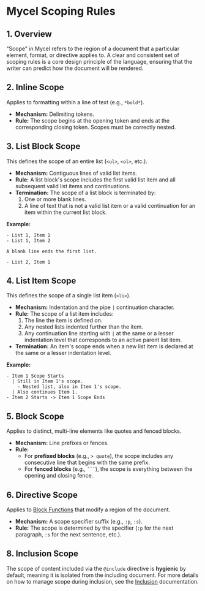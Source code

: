 # Mycel Scoping Rules

## 1. Overview

"Scope" in Mycel refers to the region of a document that a particular element, format, or directive applies to. A clear and consistent set of scoping rules is a core design principle of the language, ensuring that the writer can predict how the document will be rendered.

## 2. Inline Scope

Applies to formatting within a line of text (e.g., `*bold*`).

- **Mechanism:** Delimiting tokens.
- **Rule:** The scope begins at the opening token and ends at the corresponding closing token. Scopes must be correctly nested.

## 3. List Block Scope

This defines the scope of an entire list (`<ul>`, `<ol>`, etc.).

- **Mechanism:** Contiguous lines of valid list items.
- **Rule:** A list block's scope includes the first valid list item and all subsequent valid list items and continuations. 
- **Termination:** The scope of a list block is terminated by:
  1.  One or more blank lines.
  2.  A line of text that is not a valid list item or a valid continuation for an item within the current list block.

**Example:**
```mycel
- List 1, Item 1
- List 1, Item 2

A blank line ends the first list.

- List 2, Item 1
```

## 4. List Item Scope

This defines the scope of a single list item (`<li>`).

- **Mechanism:** Indentation and the pipe `|` continuation character.
- **Rule:** The scope of a list item includes:
  1.  The line the item is defined on.
  2.  Any nested lists indented further than the item.
  3.  Any continuation line starting with `|` at the same or a lesser indentation level that corresponds to an active parent list item.
- **Termination:** An item's scope ends when a new list item is declared at the same or a lesser indentation level.

**Example:**
```mycel
- Item 1 Scope Starts
  | Still in Item 1's scope.
	- Nested list, also in Item 1's scope.
  | Also continues Item 1.
- Item 2 Starts -> Item 1 Scope Ends
```

## 5. Block Scope

Applies to distinct, multi-line elements like quotes and fenced blocks.

- **Mechanism:** Line prefixes or fences.
- **Rule:**
  - For **prefixed blocks** (e.g., `> quote`), the scope includes any consecutive line that begins with the same prefix.
  - For **fenced blocks** (e.g., ` ``` `), the scope is everything between the opening and closing fence.

## 6. Directive Scope

Applies to [Block Functions](./functions.md) that modify a region of the document.

- **Mechanism:** A scope specifier suffix (e.g., `:p`, `:s`).
- **Rule:** The scope is determined by the specifier (`:p` for the next paragraph, `:s` for the next sentence, etc.).

## 8. Inclusion Scope

The scope of content included via the `@include` directive is **hygienic** by default, meaning it is isolated from the including document. For more details on how to manage scope during inclusion, see the [Inclusion](./inclusion.md#6-scoping-and-context) documentation.